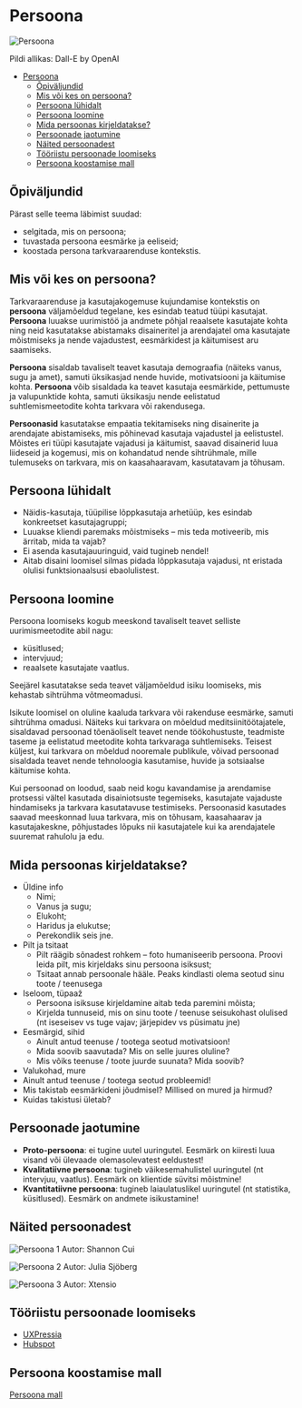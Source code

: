 # Persoona

![Persoona](Persona.webp)

Pildi allikas: Dall-E by OpenAI

- [Persoona](#persoona)
  - [Õpiväljundid](#õpiväljundid)
  - [Mis või kes on persoona?](#mis-või-kes-on-persoona)
  - [Persoona lühidalt](#persoona-lühidalt)
  - [Persoona loomine](#persoona-loomine)
  - [Mida persoonas kirjeldatakse?](#mida-persoonas-kirjeldatakse)
  - [Persoonade jaotumine](#persoonade-jaotumine)
  - [Näited persoonadest](#näited-persoonadest)
  - [Tööriistu persoonade loomiseks](#tööriistu-persoonade-loomiseks)
  - [Persoona koostamise mall](#persoona-koostamise-mall)

## Õpiväljundid

Pärast selle teema läbimist suudad:

- selgitada, mis on persoona;
- tuvastada persoona eesmärke ja eeliseid;
- koostada persona tarkvaraarenduse kontekstis.

## Mis või kes on persoona?

Tarkvaraarenduse ja kasutajakogemuse kujundamise kontekstis on **persoona** väljamõeldud tegelane, kes esindab teatud tüüpi kasutajat. **Persoona** luuakse uurimistöö ja andmete põhjal reaalsete kasutajate kohta ning neid kasutatakse abistamaks disaineritel ja arendajatel oma kasutajate mõistmiseks ja nende vajadustest, eesmärkidest ja käitumisest aru saamiseks.

**Persoona** sisaldab tavaliselt teavet kasutaja demograafia (näiteks vanus, sugu ja amet), samuti üksikasjad nende huvide, motivatsiooni ja käitumise kohta. **Persoona** võib sisaldada ka teavet kasutaja eesmärkide, pettumuste ja valupunktide kohta, samuti üksikasju nende eelistatud suhtlemismeetodite kohta tarkvara või rakendusega.

**Persoonasid** kasutatakse empaatia tekitamiseks ning disainerite ja arendajate abistamiseks, mis põhinevad kasutaja vajadustel ja eelistustel. Mõistes eri tüüpi kasutajate vajadusi ja käitumist, saavad disainerid luua liideseid ja kogemusi, mis on kohandatud nende sihtrühmale, mille tulemuseks on tarkvara, mis on kaasahaaravam, kasutatavam ja tõhusam.

## Persoona lühidalt

- Näidis-kasutaja, tüüpilise lõppkasutaja arhetüüp, kes esindab konkreetset kasutajagruppi;
- Luuakse kliendi paremaks mõistmiseks – mis teda motiveerib, mis ärritab, mida ta vajab?
- Ei asenda kasutajauuringuid, vaid tugineb nendel!
- Aitab disaini loomisel silmas pidada lõppkasutaja vajadusi, nt eristada olulisi funktsionaalsusi ebaolulistest.

## Persoona loomine

Persoona loomiseks kogub meeskond tavaliselt teavet selliste uurimismeetodite abil nagu:

- küsitlused;
- intervjuud;
- reaalsete kasutajate vaatlus.
  
Seejärel kasutatakse seda teavet väljamõeldud isiku loomiseks, mis kehastab sihtrühma võtmeomadusi.

Isikute loomisel on oluline kaaluda tarkvara või rakenduse eesmärke, samuti sihtrühma omadusi. Näiteks kui tarkvara on mõeldud meditsiinitöötajatele, sisaldavad persoonad tõenäoliselt teavet nende töökohustuste, teadmiste taseme ja eelistatud meetodite kohta tarkvaraga suhtlemiseks. Teisest küljest, kui tarkvara on mõeldud nooremale publikule, võivad persoonad sisaldada teavet nende tehnoloogia kasutamise, huvide ja sotsiaalse käitumise kohta.

Kui persoonad on loodud, saab neid kogu kavandamise ja arendamise protsessi vältel kasutada disainiotsuste tegemiseks, kasutajate vajaduste hindamiseks ja tarkvara kasutatavuse testimiseks. Persoonasid kasutades saavad meeskonnad luua tarkvara, mis on tõhusam, kaasahaarav ja kasutajakeskne, põhjustades lõpuks nii kasutajatele kui ka arendajatele suuremat rahulolu ja edu.

## Mida persoonas kirjeldatakse?

- Üldine info
  - Nimi;
  - Vanus ja sugu;
  - Elukoht;
  - Haridus ja elukutse;
  - Perekondlik seis jne.
- Pilt ja tsitaat
  - Pilt räägib sõnadest rohkem – foto humaniseerib persoona. Proovi leida pilt, mis kirjeldaks sinu persoona isiksust;
  - Tsitaat annab persoonale hääle. Peaks kindlasti olema seotud sinu toote / teenusega
- Iseloom, tüpaaž
  - Persoona isiksuse kirjeldamine aitab teda paremini mõista;
  - Kirjelda tunnuseid, mis on sinu toote / teenuse seisukohast olulised (nt iseseisev vs tuge vajav;  järjepidev vs püsimatu jne)
- Eesmärgid, sihid
  - Ainult antud teenuse / tootega seotud motivatsioon!
  - Mida soovib saavutada? Mis on selle juures oluline?
  - Mis võiks teenuse / toote juurde suunata? Mida soovib?
- Valukohad, mure
- Ainult antud teenuse / tootega seotud probleemid!
- Mis takistab eesmärkideni jõudmisel? Millised on mured ja hirmud?
- Kuidas takistusi ületab?

## Persoonade jaotumine

- **Proto-persoona**: ei tugine uutel uuringutel. Eesmärk on kiiresti luua visand või ülevaade olemasolevatest eeldustest!
- **Kvalitatiivne persoona**: tugineb väikesemahulistel uuringutel (nt intervjuu, vaatlus). Eesmärk on klientide süvitsi mõistmine!
- **Kvantitatiivne persoona**: tugineb laiaulatuslikel uuringutel (nt statistika, küsitlused). Eesmärk on andmete isikustamine!

## Näited persoonadest

![Persoona 1](files/persona_1.png)
Autor: Shannon Cui

![Persoona 2](files/persona_2.png)
Autor: Julia Sjöberg

![Persoona 3](files/persona_3.png)
Autor: Xtensio

## Tööriistu persoonade loomiseks

- [UXPressia](https://uxpressia.com/)
- [Hubspot](https://www.hubspot.com/make-my-persona)

## Persoona koostamise mall

[Persoona mall](files/Persoona.pdf)
